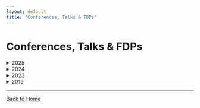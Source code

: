 ```yaml
---
layout: default
title: "Conferences, Talks & FDPs"
---
```


# Conferences, Talks & FDPs

<details>
<summary>2025</summary>

- Participant: Capacity Building Program on Artificial Intelligence – *From Chalkboards to Chatbots*, IIT Ropar, 4–8 Aug 2025.

</details>

<details>
<summary>2024</summary>

- Coordinator: FDP/Training Programme *Chemical Science: Molecules to Materials*, Assam University, 9–14 Sep 2024.

</details>

<details>
<summary>2023</summary>

- Resource person: Refresher Course in Chemistry, Savitribai Phule Pune University, 21 Nov – 4 Dec 2023. Invited lecture on Photochemistry.  
- Coordinator: National Webinar on Cancer Awareness, Assam University, 18 Apr 2023.

</details>

<details>
<summary>2019</summary>

- Invited Talk: *Selective host–guest organization in sI methane hydrate nucleation*, 16th Theoretical Chemistry Symposium, BITS Pilani.

</details>

<!-- Continue for other years similarly -->

---

[Back to Home](index.md)
